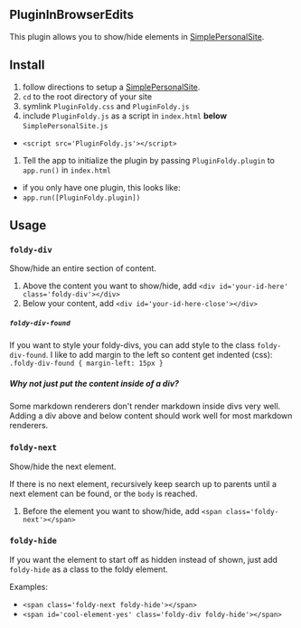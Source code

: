 ## PluginInBrowserEdits
This plugin allows you to show/hide elements in [SimplePersonalSite](https://github.com/SimplePersonalSite/SimplePersonalSite).

## Install
1. follow directions to setup a [SimplePersonalSite](https://github.com/SimplePersonalSite/SimplePersonalSite).
1. `cd` to the root directory of your site
1. symlink `PluginFoldy.css` and `PluginFoldy.js`
1. include `PluginFoldy.js` as a script in `index.html` **below** `SimplePersonalSite.js`
  - `<script src='PluginFoldy.js'></script>`
1. Tell the app to initialize the plugin by passing `PluginFoldy.plugin` to `app.run()` in `index.html`
  - if you only have one plugin, this looks like:
  - `app.run([PluginFoldy.plugin])`

## Usage
### `foldy-div`
Show/hide an entire section of content.

1. Above the content you want to show/hide, add `<div id='your-id-here' class='foldy-div'></div>`
2. Below your content, add `<div id='your-id-here-close'></div>`


##### `foldy-div-found`
If you want to style your foldy-divs, you can add style to the class `foldy-div-found`. I like to add margin to the left so content get indented (css): `.foldy-div-found { margin-left: 15px }`

##### Why not just put the content inside of a div?
Some markdown renderers don't render markdown inside divs very well. Adding a div above and below content should work well for most markdown renderers.

### `foldy-next`
Show/hide the next element.

If there is no next element, recursively keep search up to parents until a next element can be found, or the `body` is reached.

1. Before the element you want to show/hide, add `<span class='foldy-next'></span>`

### `foldy-hide`
If you want the element to start off as hidden instead of shown, just add `foldy-hide` as a class to the foldy element.

Examples:
- `<span class='foldy-next foldy-hide'></span>`
- `<span id='cool-element-yes' class='foldy-div foldy-hide'></span>`
